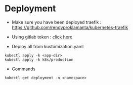 # Deployment

- Make sure you have been deployed traefik :
<https://github.com/rendyproklamanta/kubernetes-traefik>

- Using gitlab token : [click here](myapp-production-token.md)

- Deploy all from kustomization.yaml

```shell
kubectl apply -k <app-dir>
kubectl apply -k k8s/production
```

- Commands

```shell
kubectl get deployment -n <namespace>
```
